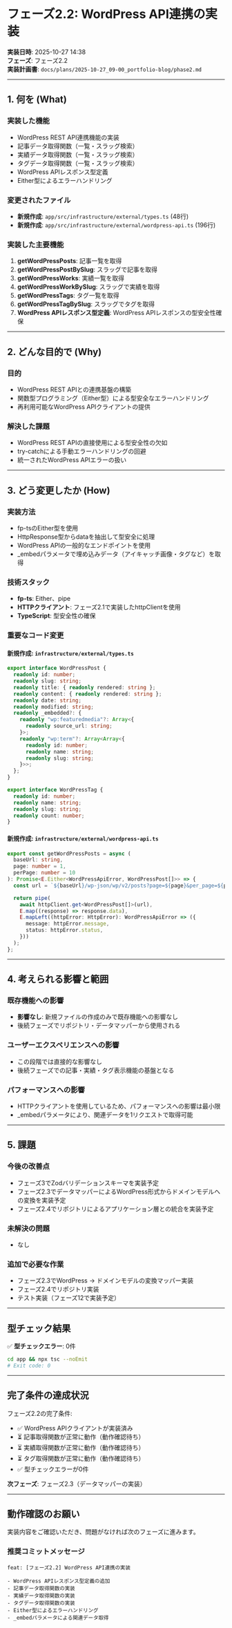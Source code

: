 # フェーズ2.2: WordPress API連携の実装

**実装日時**: 2025-10-27 14:38  
**フェーズ**: フェーズ2.2  
**実装計画書**: `docs/plans/2025-10-27_09-00_portfolio-blog/phase2.md`

---

## 1. 何を (What)

### 実装した機能
- WordPress REST API連携機能の実装
- 記事データ取得関数（一覧・スラッグ検索）
- 実績データ取得関数（一覧・スラッグ検索）
- タグデータ取得関数（一覧・スラッグ検索）
- WordPress APIレスポンス型定義
- Either型によるエラーハンドリング

### 変更されたファイル
- **新規作成**: `app/src/infrastructure/external/types.ts` (48行)
- **新規作成**: `app/src/infrastructure/external/wordpress-api.ts` (196行)

### 実装した主要機能
1. **getWordPressPosts**: 記事一覧を取得
2. **getWordPressPostBySlug**: スラッグで記事を取得
3. **getWordPressWorks**: 実績一覧を取得
4. **getWordPressWorkBySlug**: スラッグで実績を取得
5. **getWordPressTags**: タグ一覧を取得
6. **getWordPressTagBySlug**: スラッグでタグを取得
7. **WordPress APIレスポンス型定義**: WordPress APIレスポンスの型安全性確保

---

## 2. どんな目的で (Why)

### 目的
- WordPress REST APIとの連携基盤の構築
- 関数型プログラミング（Either型）による型安全なエラーハンドリング
- 再利用可能なWordPress APIクライアントの提供

### 解決した課題
- WordPress REST APIの直接使用による型安全性の欠如
- try-catchによる手動エラーハンドリングの回避
- 統一されたWordPress APIエラーの扱い

---

## 3. どう変更したか (How)

### 実装方法
- fp-tsのEither型を使用
- HttpResponse型からdataを抽出して型安全に処理
- WordPress APIの一般的なエンドポイントを使用
- _embedパラメータで埋め込みデータ（アイキャッチ画像・タグなど）を取得

### 技術スタック
- **fp-ts**: Either、pipe
- **HTTPクライアント**: フェーズ2.1で実装したhttpClientを使用
- **TypeScript**: 型安全性の確保

### 重要なコード変更

#### 新規作成: `infrastructure/external/types.ts`

```typescript
export interface WordPressPost {
  readonly id: number;
  readonly slug: string;
  readonly title: { readonly rendered: string };
  readonly content: { readonly rendered: string };
  readonly date: string;
  readonly modified: string;
  readonly _embedded?: {
    readonly "wp:featuredmedia"?: Array<{
      readonly source_url: string;
    }>;
    readonly "wp:term"?: Array<Array<{
      readonly id: number;
      readonly name: string;
      readonly slug: string;
    }>>;
  };
}

export interface WordPressTag {
  readonly id: number;
  readonly name: string;
  readonly slug: string;
  readonly count: number;
}
```

#### 新規作成: `infrastructure/external/wordpress-api.ts`

```typescript
export const getWordPressPosts = async (
  baseUrl: string,
  page: number = 1,
  perPage: number = 10
): Promise<E.Either<WordPressApiError, WordPressPost[]>> => {
  const url = `${baseUrl}/wp-json/wp/v2/posts?page=${page}&per_page=${perPage}&_embed=true`;

  return pipe(
    await httpClient.get<WordPressPost[]>(url),
    E.map((response) => response.data),
    E.mapLeft((httpError: HttpError): WordPressApiError => ({
      message: httpError.message,
      status: httpError.status,
    }))
  );
};
```

---

## 4. 考えられる影響と範囲

### 既存機能への影響
- **影響なし**: 新規ファイルの作成のみで既存機能への影響なし
- 後続フェーズでリポジトリ・データマッパーから使用される

### ユーザーエクスペリエンスへの影響
- この段階では直接的な影響なし
- 後続フェーズでの記事・実績・タグ表示機能の基盤となる

### パフォーマンスへの影響
- HTTPクライアントを使用しているため、パフォーマンスへの影響は最小限
- _embedパラメータにより、関連データを1リクエストで取得可能

---

## 5. 課題

### 今後の改善点
- フェーズ3でZodバリデーションスキーマを実装予定
- フェーズ2.3でデータマッパーによるWordPress形式からドメインモデルへの変換を実装予定
- フェーズ2.4でリポジトリによるアプリケーション層との統合を実装予定

### 未解決の問題
- なし

### 追加で必要な作業
- フェーズ2.3でWordPress → ドメインモデルの変換マッパー実装
- フェーズ2.4でリポジトリ実装
- テスト実装（フェーズ12で実装予定）

---

## 型チェック結果

✅ **型チェックエラー**: 0件

```bash
cd app && npx tsc --noEmit
# Exit code: 0
```

---

## 完了条件の達成状況

フェーズ2.2の完了条件:
- ✅ WordPress APIクライアントが実装済み
- ⏳ 記事取得関数が正常に動作（動作確認待ち）
- ⏳ 実績取得関数が正常に動作（動作確認待ち）
- ⏳ タグ取得関数が正常に動作（動作確認待ち）
- ✅ 型チェックエラーが0件

**次フェーズ**: フェーズ2.3（データマッパーの実装）

---

## 動作確認のお願い

実装内容をご確認いただき、問題がなければ次のフェーズに進みます。

### 推奨コミットメッセージ
```
feat: [フェーズ2.2] WordPress API連携の実装

- WordPress APIレスポンス型定義の追加
- 記事データ取得関数の実装
- 実績データ取得関数の実装
- タグデータ取得関数の実装
- Either型によるエラーハンドリング
- _embedパラメータによる関連データ取得
```

